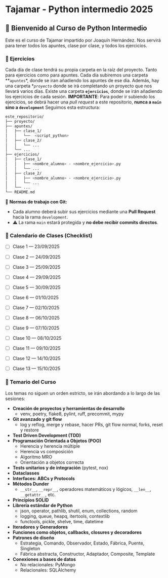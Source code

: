 # Tajamar - Python intermedio 2025

## 📘 Bienvenido al Curso de Python Intermedio



Este es el curso de Tajamar impartido por Joaquín Hernández. Nos servirá para tener todos los apuntes, clase por clase, y todos los ejercicios.



### 📝 Ejercicios



Cada día de clase tendrá su propia carpeta en la raíz del proyecto. Tanto para ejercicios como para apuntes. 
Cada día subiremos una carpeta **`apuntes`*, donde se iran añadiendo los apuntes de ese dia. Además, hay una carpeta **`proyecto`* donde se irá completando un proyecto que nos llevará varios días.
Existe una carpeta **`ejercicios`**, donde se irán añadiendo los ejercicios de cada sesión. **IMPORTANTE**: Para poder ir subiendo los ejercicios, se debrá hacer una *pull request* a este repositorio, **nunca a `main` sino a `development`** 
Seguimos esta estructura:



```bash
este_repositorio/
├── proyecto/
├── apuntes/
│   ├── clase_1/
│   │   └──  <script_python>
│   ├── clase_2/
│   │   └── ...
│   └── ...
├── ejercicios/
│   ├── clase_1/
│   │   ├── <nombre_alumno> - <nombre_ejercicio>.py
│   │   └── ...
│   ├── clase_2/
│   │   ├── <nombre_alumno> - <nombre_ejercicio>.py
│   │   └── ...
│   └── ...
└── README.md
```



🔑 **Normas de trabajo con Git:**
- Cada alumno deberá subir sus ejercicios mediante una **Pull Request** hacia la rama `development`.  
- ⚠️ La rama `main` estará protegida y **no debe recibir commits directos**.  



### 📅 Calendario de Clases (Checklist)



- [ ] Clase 1 — 23/09/2025  
- [ ] Clase 2 — 24/09/2025  
- [ ] Clase 3 — 25/09/2025  
- [ ] Clase 4 — 29/09/2025  
- [ ] Clase 5 — 30/09/2025  
- [ ] Clase 6 — 01/10/2025  
- [ ] Clase 7 — 02/10/2025  
- [ ] Clase 8 — 06/10/2025  
- [ ] Clase 9 — 07/10/2025  
- [ ] Clase 10 — 08/10/2025  
- [ ] Clase 11 — 09/10/2025  
- [ ] Clase 12 — 14/10/2025  
- [ ] Clase 13 — 15/10/2025  



### 📂 Temario del Curso



Los temas no siguen un orden estricto, se irán abordando a lo largo de las sesiones:


- **Creación de proyectos y herramientas de desarrollo**  
  - venv, poetry, flake8, pylint, ruff, precommit, mypy  
- **Git avanzado y git flow**  
  - log y reflog, merge y rebase, hacer PRs, git flow normal, forks, reset y restore  
- **Test Driven Development (TDD)**  
- **Programación Orientada a Objetos (POO)**  
  - Herencia y herencia múltiple  
  - Herencia vs composición  
  - Algoritmo MRO  
  - Orientación a objetos correcta  
- **Tests unitarios y de integración** (pytest, nox)  
- **Dataclasses**  
- **Interfaces: ABCs y Protocols**  
- **Métodos Dunder**  
  - `__str__`, `__repr__`, operadores matemáticos y lógicos, `__len__`, `__getattr__`, etc.  
- **Principios SOLID**  
- **Librería estándar de Python**  
  - json, operator, pathlib, shutil, enum, collections, random  
  - logging, queue, heapq, itertools, contextlib  
  - functools, pickle, shelve, time, datetime  
- **Iteradores y Generadores**  
- **Funciones como objetos, callbacks, closures y decoradores**  
- **Patrones de diseño**  
  - Estrategia, Comando, Observador, Estado, Fábrica, Puente, Singleton  
  - Fábrica abstracta, Constructor, Adaptador, Composite, Template  
- **Conexiones a bases de datos**  
  - No relacionales: PyMongo  
  - Relacionales: SQLAlchemy  


